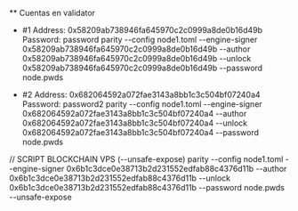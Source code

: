 ** Cuentas en validator
* #1
Address: 0x58209ab738946fa645970c2c0999a8de0b16d49b
Password: password
parity --config node1.toml --engine-signer 0x58209ab738946fa645970c2c0999a8de0b16d49b --author 0x58209ab738946fa645970c2c0999a8de0b16d49b --unlock 0x58209ab738946fa645970c2c0999a8de0b16d49b --password node.pwds

* #2
Address: 0x682064592a072fae3143a8bb1c3c504bf07240a4
Password: password2
parity --config node1.toml --engine-signer 0x682064592a072fae3143a8bb1c3c504bf07240a4 --author 0x682064592a072fae3143a8bb1c3c504bf07240a4 --unlock 0x682064592a072fae3143a8bb1c3c504bf07240a4 --password node.pwds

// SCRIPT BLOCKCHAIN VPS (--unsafe-expose)
parity --config node1.toml --engine-signer 0x6b1c3dce0e38713b2d231552edfab88c4376d11b --author 0x6b1c3dce0e38713b2d231552edfab88c4376d11b --unlock 0x6b1c3dce0e38713b2d231552edfab88c4376d11b --password node.pwds --unsafe-expose
